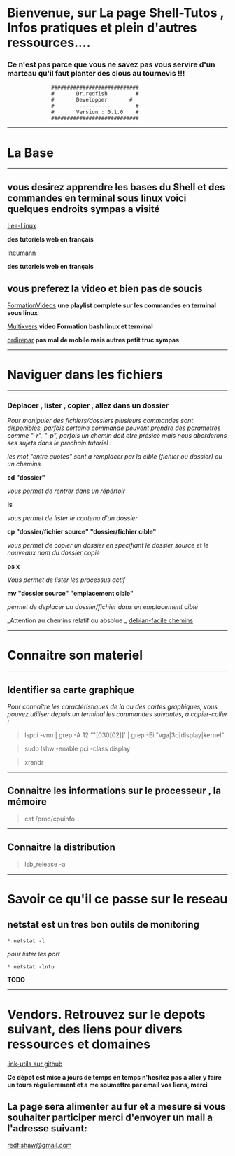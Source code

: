 # Bienvenue, sur La page Shell-Tutos , Infos pratiques et plein d'autres ressources.... 

### Ce n'est pas parce que vous ne savez pas vous servire d'un marteau qu'il faut planter des clous au tournevis !!!

			 	  ############################
				  #       Dr.redfish         #
				  #       Developper	   #
				  #       -----------        #
				  #       Version : 0.1.0    #
				  ############################

----

# La Base

----

## vous desirez apprendre les bases du Shell et des commandes en terminal sous linux voici quelques endroits sympas a visité

[Lea-Linux](https://lea-linux.org/documentations/Shell)

**des tutoriels web en français**

[Ineumann](https://ineumann.developpez.com/tutoriels/linux/exercices-shell/)

**des tutoriels web en français**

## vous preferez la video et bien pas de soucis 

[FormationVideos](https://www.youtube.com/watch?v=py1E14pXfAM&list=PLrSOXFDHBtfHKxuz6NySItyf4iSEcTw97)
**une playlist complete sur les commandes en terminal sous linux**

[Multixvers](https://www.youtube.com/watch?v=U-KmLopaOiw)
**video Formation bash linux et terminal**

[ordirepar](https://www.youtube.com/channel/UCIHVyohXw6j2T-83-uLngEg)
**pas mal de mobile mais autres petit truc sympas**



----

# Naviguer dans les fichiers
----
### Déplacer , lister , copier , allez dans un dossier

*Pour manipuler des fichiers/dossiers plusieurs commandes sont disponibles, parfois certaine commande peuvent prendre des parametres comme "-r", "-p", parfois un chemin doit etre présicé mais nous aborderons ses sujets dans le prochain tutoriel :*

_les mot "entre quotes" sont a remplacer par la cible (fichier ou dossier) ou un chemins_

**cd "dossier"**

_vous permet de rentrer dans un répértoir_

**ls**

_vous permet de lister le contenu d'un dossier_

**cp "dossier/fichier source" "dossier/fichier cible"**

_vous permet de copier un dossier en spécifiant le dossier source et le nouveaux nom du dossier copié_

**ps x**

_Vous permet de lister les processus actif_

**mv "dossier source" "emplacement cible"**

_permet de deplacer un dossier/fichier dans un emplacement ciblé_

_Attention au chemins relatif ou absolue _
[debian-facile chemins](https://docs.python.org/fr/3.5/tutorial/appetite.html)




----

# Connaitre son materiel 

----
## Identifier sa carte graphique
*Pour connaître les caractéristiques de la ou des cartes graphiques, vous pouvez utiliser depuis un terminal les commandes suivantes, à copier-coller :*

>	lspci -vnn | grep -A 12 '\''[030[02]\]' | grep -Ei "vga|3d|display|kernel"

>	sudo lshw -enable pci -class display

>	xrandr 

----

## Connaitre les informations sur le processeur , la mémoire

>	cat /proc/cpuinfo

----

## Connaitre la distribution   

>	lsb_release  -a

----

# Savoir ce qu'il ce passe sur le reseau
>
## netstat est un tres bon outils de monitoring

	* netstat -l

*pour lister les port*
	
	* netstat -lntu

**TODO**		 


----




# Vendors. Retrouvez sur le depots suivant, des liens pour divers ressources et domaines
>	
[link-utils sur github](https://github.com/JeanSairien/link-utils)
	
**Ce dépot est mise a jours de temps en temps n'hesitez pas a aller y faire un tours régulierement et a me soumettre par email vos liens, merci**


## La page sera alimenter au fur et a mesure si vous souhaiter participer merci d'envoyer un mail a l'adresse suivant:
[redfishaw@gmail.com](redfishaw@gmail.com)
